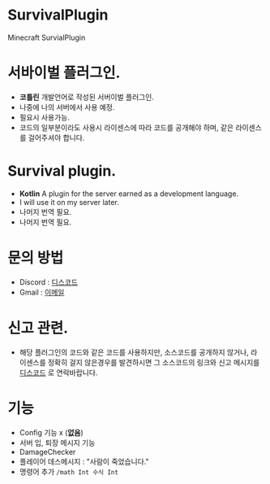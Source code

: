 # SurvivalPlugin
Minecraft SurvialPlugin


# 서바이벌 플러그인.
- **코틀린** 개발언어로 작성된 서버이벌 플러그인.
- 나중에 나의 서버에서 사용 예정.
- 필요시 사용가능.
- 코드의 일부분이라도 사용시 라이센스에 따라 코드를 공개해야 하며, 같은 라이센스를 걸어주셔야 합니다.

# Survival plugin.
- **Kotlin** A plugin for the server earned as a development language.
- I will use it on my server later.
- 나머지 번역 필요.
- 나머지 번역 필요.

# 문의 방법
- Discord : [디스코드](https://discord.com/users/445529063528857611)
- Gmail : [이메일](kddxx6123@gamil.com)

# 신고 관련.
- 해당 플러그인의 코드와 같은 코드를 사용하지만, 소스코드를 공개하지 않거나, 라이센스를 정확히 걸지 않은경우를 발견하시면 그 소스코드의 링크와 신고 메시지를 [디스코드](https://discord.com/users/445529063528857611) 로 연락바랍니다.

# 기능
- Config 기능 x (**없음**)
- 서버 입, 퇴장 메시지 기능
- DamageChecker
- 플레이어 데스메시지 : "사람이 죽었습니다."
- 명령어 추가 `/math Int 수식 Int`
